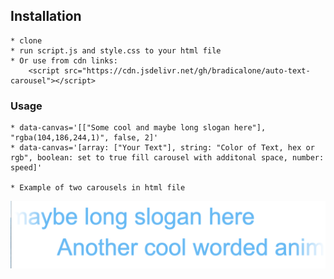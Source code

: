 ## Installation
    * clone
    * run script.js and style.css to your html file
    * Or use from cdn links:
        <script src="https://cdn.jsdelivr.net/gh/bradicalone/auto-text-carousel"></script>

### Usage
    * data-canvas='[["Some cool and maybe long slogan here"], "rgba(104,186,244,1)", false, 2]'
    * data-canvas='[array: ["Your Text"], string: "Color of Text, hex or rgb", boolean: set to true fill carousel with additonal space, number: speed]'

    * Example of two carousels in html file


![Alt text](./dual-carousel.png)